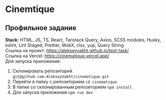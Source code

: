 # Cinemtique

## Профильное задание

**Stack:** HTML, JS, TS, React, Tanstack Query, Axios, SCSS modules, Husky, eslint, Lint Staged, Prettier, MobX, clsx, yup, Query String  
Ссылка на проект: https://alekseyvakht.github.io/test-task/  
Ссылка на Vercel: https://cinematique.vercel.app/  
Для запуска приложения:

1. Склонировать репозиторий `git@github.com:AlekseyVakht/cinematique.git`
2. Перейти в папку с репозиторием `cd cinematique`
3. В папке со склонированным репозиторием `npm install`
4. Для запуска приложения `npm run dev`
